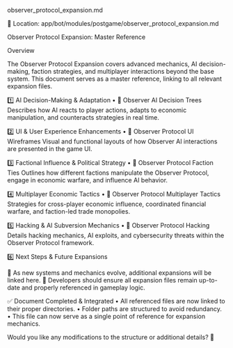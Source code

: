 observer_protocol_expansion.md

📂 Location: app/bot/modules/postgame/observer_protocol_expansion.md

Observer Protocol Expansion: Master Reference

Overview

The Observer Protocol Expansion covers advanced mechanics, AI decision-making, faction strategies, and multiplayer interactions beyond the base system.
This document serves as a master reference, linking to all relevant expansion files.

1️⃣ AI Decision-Making & Adaptation
	•	📄 Observer AI Decision Trees
Describes how AI reacts to player actions, adapts to economic manipulation, and counteracts strategies in real time.

2️⃣ UI & User Experience Enhancements
	•	📄 Observer Protocol UI Wireframes
Visual and functional layouts of how Observer AI interactions are presented in the game UI.

3️⃣ Factional Influence & Political Strategy
	•	📄 Observer Protocol Faction Ties
Outlines how different factions manipulate the Observer Protocol, engage in economic warfare, and influence AI behavior.

4️⃣ Multiplayer Economic Tactics
	•	📄 Observer Protocol Multiplayer Tactics
Strategies for cross-player economic influence, coordinated financial warfare, and faction-led trade monopolies.

5️⃣ Hacking & AI Subversion Mechanics
	•	📄 Observer Protocol Hacking
Details hacking mechanics, AI exploits, and cybersecurity threats within the Observer Protocol framework.

6️⃣ Next Steps & Future Expansions

🔹 As new systems and mechanics evolve, additional expansions will be linked here.
🔹 Developers should ensure all expansion files remain up-to-date and properly referenced in gameplay logic.

✅ Document Completed & Integrated
	•	All referenced files are now linked to their proper directories.
	•	Folder paths are structured to avoid redundancy.
	•	This file can now serve as a single point of reference for expansion mechanics.

Would you like any modifications to the structure or additional details? 🚀
